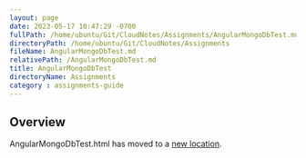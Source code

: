 ```yaml
---
layout: page
date: 2023-05-17 10:47:29 -0700
fullPath: /home/ubuntu/Git/CloudNotes/Assignments/AngularMongoDbTest.md
directoryPath: /home/ubuntu/Git/CloudNotes/Assignments
fileName: AngularMongoDbTest.md
relativePath: /AngularMongoDbTest.md
title: AngularMongoDbTest
directoryName: Assignments
category : assignments-guide
---
```


## Overview

AngularMongoDbTest.html has moved to a [new location](/mongo-guide/AngularMongoDbTest.html).
